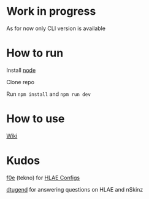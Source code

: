 # Work in progress

As for now only CLI version is available

# How to run

Install [node](https://nodejs.org/en/download/)

Clone repo

Run `npm install` and `npm run dev`

# How to use

[Wiki](https://github.com/qo/pov_recorder/wiki)

# Kudos

[f0e](https://github.com/f0e) (tekno) for [HLAE Configs](https://github.com/f0e/hlae-configs)

[dtugend](https://github.com/dtugend) for answering questions on HLAE and nSkinz
